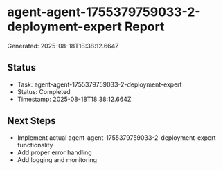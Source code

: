 # agent-agent-1755379759033-2-deployment-expert Report

Generated: 2025-08-18T18:38:12.664Z

## Status
- Task: agent-agent-1755379759033-2-deployment-expert
- Status: Completed
- Timestamp: 2025-08-18T18:38:12.664Z

## Next Steps
- Implement actual agent-agent-1755379759033-2-deployment-expert functionality
- Add proper error handling
- Add logging and monitoring
